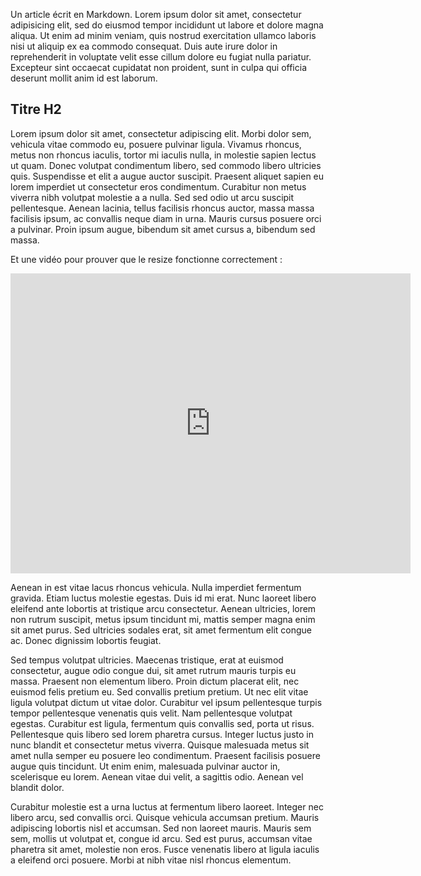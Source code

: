 Un article écrit en Markdown. Lorem ipsum dolor sit amet, consectetur adipisicing elit, sed do eiusmod tempor incididunt ut labore et dolore magna aliqua. Ut enim ad minim veniam, quis nostrud exercitation ullamco laboris nisi ut aliquip ex ea commodo consequat. Duis aute irure dolor in reprehenderit in voluptate velit esse cillum dolore eu fugiat nulla pariatur. Excepteur sint occaecat cupidatat non proident, sunt in culpa qui officia deserunt mollit anim id est laborum.

## Titre H2

Lorem ipsum dolor sit amet, consectetur adipiscing elit. Morbi dolor sem, vehicula vitae commodo eu, posuere pulvinar ligula. Vivamus rhoncus, metus non rhoncus iaculis, tortor mi iaculis nulla, in molestie sapien lectus ut quam. Donec volutpat condimentum libero, sed commodo libero ultricies quis. Suspendisse et elit a augue auctor suscipit. Praesent aliquet sapien eu lorem imperdiet ut consectetur eros condimentum. Curabitur non metus viverra nibh volutpat molestie a a nulla. Sed sed odio ut arcu suscipit pellentesque. Aenean lacinia, tellus facilisis rhoncus auctor, massa massa facilisis ipsum, ac convallis neque diam in urna. Mauris cursus posuere orci a pulvinar. Proin ipsum augue, bibendum sit amet cursus a, bibendum sed massa.

Et une vidéo pour prouver que le resize fonctionne correctement :

<div class="video-wrapper">
<div class="video-container">
<iframe width="640" height="480" src="http://www.youtube.com/embed/PuA6ZjpEJys?rel=0" frameborder="0" allowfullscreen></iframe>
</div>
</div>

Aenean in est vitae lacus rhoncus vehicula. Nulla imperdiet fermentum gravida. Etiam luctus molestie egestas. Duis id mi erat. Nunc laoreet libero eleifend ante lobortis at tristique arcu consectetur. Aenean ultricies, lorem non rutrum suscipit, metus ipsum tincidunt mi, mattis semper magna enim sit amet purus. Sed ultricies sodales erat, sit amet fermentum elit congue ac. Donec dignissim lobortis feugiat.

Sed tempus volutpat ultricies. Maecenas tristique, erat at euismod consectetur, augue odio congue dui, sit amet rutrum mauris turpis eu massa. Praesent non elementum libero. Proin dictum placerat elit, nec euismod felis pretium eu. Sed convallis pretium pretium. Ut nec elit vitae ligula volutpat dictum ut vitae dolor. Curabitur vel ipsum pellentesque turpis tempor pellentesque venenatis quis velit. Nam pellentesque volutpat egestas. Curabitur est ligula, fermentum quis convallis sed, porta ut risus. Pellentesque quis libero sed lorem pharetra cursus. Integer luctus justo in nunc blandit et consectetur metus viverra. Quisque malesuada metus sit amet nulla semper eu posuere leo condimentum. Praesent facilisis posuere augue quis tincidunt. Ut enim enim, malesuada pulvinar auctor in, scelerisque eu lorem. Aenean vitae dui velit, a sagittis odio. Aenean vel blandit dolor.

Curabitur molestie est a urna luctus at fermentum libero laoreet. Integer nec libero arcu, sed convallis orci. Quisque vehicula accumsan pretium. Mauris adipiscing lobortis nisl et accumsan. Sed non laoreet mauris. Mauris sem sem, mollis ut volutpat et, congue id arcu. Sed est purus, accumsan vitae pharetra sit amet, molestie non eros. Fusce venenatis libero at ligula iaculis a eleifend orci posuere. Morbi at nibh vitae nisl rhoncus elementum.